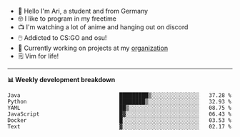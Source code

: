 * 👋 Hello I'm Ari, a student and from Germany
* 🤓 I like to program in my freetime
* 📺 I'm watching a lot of anime and hanging out on discord
* 🖱️ Addicted to CS:GO and osu!
* 👷 Currently working on projects at my [organization](https://github.com/aridevelopment-de)
* 🗒️ Vim for life!

<hr />

**📊 Weekly development breakdown**

<!--START_SECTION:waka-->

```text
Java                               █████████▒░░░░░░░░░░░░░░░   37.28 %
Python                             ████████▒░░░░░░░░░░░░░░░░   32.93 %
YAML                               ██▒░░░░░░░░░░░░░░░░░░░░░░   08.75 %
JavaScript                         █▓░░░░░░░░░░░░░░░░░░░░░░░   06.43 %
Docker                             █░░░░░░░░░░░░░░░░░░░░░░░░   03.53 %
Text                               ▓░░░░░░░░░░░░░░░░░░░░░░░░   02.17 %
```

<!--END_SECTION:waka-->
